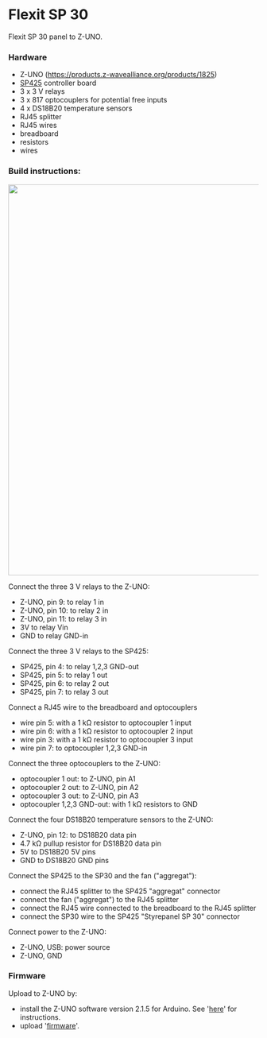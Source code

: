 # Flexit SP 30

Flexit SP 30 panel to Z-UNO.

### Hardware

- Z-UNO (https://products.z-wavealliance.org/products/1825)
- [SP425](https://www.flexit.no/produkter/ventilasjonsaggregat/utgatte_modeller/tilbehor_aggregater_utgatte_modeller/sp425_styringskort_for_sentralstyring_sd/styringskort_datastyring_sp425/) controller board
- 3 x 3 V relays
- 3 x 817 optocouplers for potential free inputs
- 4 x DS18B20 temperature sensors 
- RJ45 splitter
- RJ45 wires
- breadboard
- resistors
- wires

### Build instructions:

<img src="https://balmli.github.io/no.almli.flexit.zuno/circuit.png" width="1173" height="787">

Connect the three 3 V relays to the Z-UNO:
- Z-UNO, pin  9: to relay 1 in
- Z-UNO, pin 10: to relay 2 in
- Z-UNO, pin 11: to relay 3 in
- 3V to relay Vin
- GND to relay GND-in

Connect the three 3 V relays to the SP425:
- SP425, pin 4: to relay 1,2,3 GND-out
- SP425, pin 5: to relay 1 out 
- SP425, pin 6: to relay 2 out 
- SP425, pin 7: to relay 3 out 

Connect a RJ45 wire to the breadboard and optocouplers
- wire pin 5: with a 1 kΩ resistor to optocoupler 1 input 
- wire pin 6: with a 1 kΩ resistor to optocoupler 2 input 
- wire pin 3: with a 1 kΩ resistor to optocoupler 3 input 
- wire pin 7: to optocoupler 1,2,3 GND-in 

Connect the three optocouplers to the Z-UNO:
- optocoupler 1 out: to Z-UNO, pin A1
- optocoupler 2 out: to Z-UNO, pin A2
- optocoupler 3 out: to Z-UNO, pin A3
- optocoupler 1,2,3 GND-out: with 1 kΩ resistors to GND

Connect the four DS18B20 temperature sensors to the Z-UNO:
- Z-UNO, pin 12: to DS18B20 data pin
- 4.7 kΩ pullup resistor for DS18B20 data pin
- 5V to DS18B20 5V pins
- GND to DS18B20 GND pins

Connect the SP425 to the SP30 and the fan ("aggregat"):
- connect the RJ45 splitter to the SP425 "aggregat" connector
- connect the fan ("aggregat") to the RJ45 splitter
- connect the RJ45 wire connected to the breadboard to the RJ45 splitter
- connect the SP30 wire to the SP425 "Styrepanel SP 30" connector

Connect power to the Z-UNO:
- Z-UNO, USB: power source
- Z-UNO, GND


### Firmware

Upload to Z-UNO by:

- install the Z-UNO software version 2.1.5 for Arduino.  See '[here](https://z-uno.z-wave.me/install)' for instructions.
- upload '[firmware](https://github.com/balmli/no.almli.flexit.zuno/blob/master/Flexit_SP30_ZUNO/Flexit_SP30_ZUNO.ino)'.

